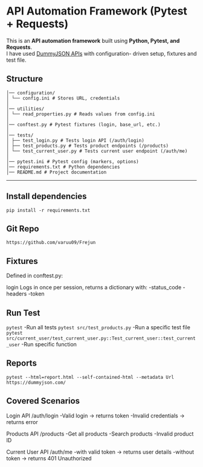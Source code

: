 # API Automation Framework (Pytest + Requests)
This is an **API automation framework** built using **Python, Pytest, and Requests**.  
I have used [DummyJSON APIs](https://dummyjson.com/) with configuration- driven setup, fixtures and test file.

## Structure

```project/
│── configuration/
│ └── config.ini # Stores URL, credentials
│
│── utilities/
│ └── read_properties.py # Reads values from config.ini
│
│── conftest.py # Pytest fixtures (login, base_url, etc.)
│
│── tests/
│ ├── test_login.py # Tests login API (/auth/login)
│ ├── test_products.py # Tests product endpoints (/products)
│ └── test_current_user.py # Tests current user endpoint (/auth/me)
│
│── pytest.ini # Pytest config (markers, options)
│── requirements.txt # Python dependencies
│── README.md # Project documentation
```
---

## Install dependencies

```pip install -r requirements.txt```


## Git Repo

```https://github.com/varuu09/Frejun```

## Fixtures
Defined in conftest.py:

login  Logs in once per session, returns a dictionary with:
-status_code
-headers
-token

## Run Test
```pytest``` -Run all tests
```pytest src/test_products.py``` -Run a specific test file
```pytest src/current_user/test_current_user.py::Test_current_user::test_current_user``` -Run specific function

## Reports
```pytest --html=report.html --self-contained-html --metadata Url https://dummyjson.com/ ```


## Covered Scenarios

Login API /auth/login
-Valid login → returns token
-Invalid credentials → returns error

Products API /products
-Get all products
-Search products
-Invalid product ID

Current User API /auth/me
-with valid token → returns user details
-without token → returns 401 Unauthorized

